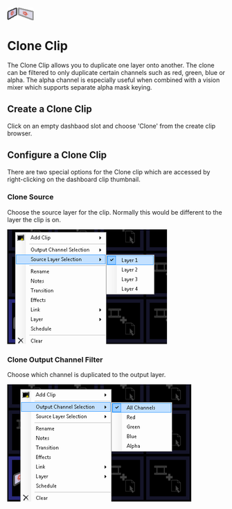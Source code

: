 ![](../../images/CloneClipIcon.png)
# Clone Clip

The Clone Clip allows you to duplicate one layer onto another. The clone can be filtered to only duplicate certain channels such as red, green, blue or alpha. The alpha channel is especially useful when combined with a vision mixer which supports separate alpha mask keying.

## Create a Clone Clip
Click on an empty dashbaod slot and choose 'Clone' from the create clip browser.

## Configure a Clone Clip
There are two special options for the Clone clip which are accessed by right-clicking on the dashboard clip thumbnail.

### Clone Source
Choose the source layer for the clip. Normally this would be different to the layer the clip is on.

![](../../images/clip-clone-menu-source.png)

### Clone Output Channel Filter
Choose which channel is duplicated to the output layer.

![](../../images/clip-clone-menu-output.png)

